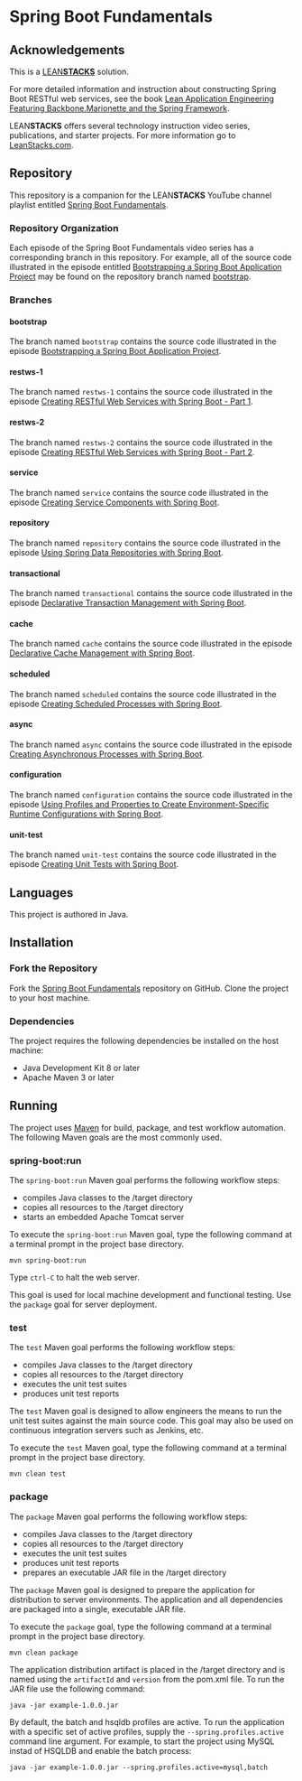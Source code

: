 # Spring Boot Fundamentals

## Acknowledgements

This is a [LEAN**STACKS**](http://www.leanstacks.com) solution.

For more detailed information and instruction about constructing Spring Boot RESTful web services, see the book [Lean Application Engineering Featuring Backbone.Marionette and the Spring Framework](https://leanpub.com/leanstacks-marionette-spring).

LEAN**STACKS** offers several technology instruction video series, publications, and starter projects.  For more information go to [LeanStacks.com](http://www.leanstacks.com/).

## Repository

This repository is a companion for the LEAN**STACKS** YouTube channel playlist entitled [Spring Boot Fundamentals](https://www.youtube.com/playlist?list=PLGDwUiT1wr6-Fn3N2oqJpTdhGjFHnIIKY).

### Repository Organization

Each episode of the Spring Boot Fundamentals video series has a corresponding branch in this repository.  For example, all of the source code illustrated in the episode entitled [Bootstrapping a Spring Boot Application Project](https://youtu.be/XbknBOmMuPQ?list=PLGDwUiT1wr6-Fn3N2oqJpTdhGjFHnIIKY) may be found on the repository branch named [bootstrap](https://github.com/mwarman/spring-boot-fundamentals/tree/bootstrap).

### Branches

#### bootstrap

The branch named `bootstrap` contains the source code illustrated in the episode [Bootstrapping a Spring Boot Application Project](https://youtu.be/XbknBOmMuPQ?list=PLGDwUiT1wr6-Fn3N2oqJpTdhGjFHnIIKY).

#### restws-1

The branch named `restws-1` contains the source code illustrated in the episode [Creating RESTful Web Services with Spring Boot - Part 1](https://youtu.be/kbisNUfqVLM?list=PLGDwUiT1wr6-Fn3N2oqJpTdhGjFHnIIKY).

#### restws-2

The branch named `restws-2` contains the source code illustrated in the episode [Creating RESTful Web Services with Spring Boot - Part 2](https://youtu.be/mrrHTJxppi8?list=PLGDwUiT1wr6-Fn3N2oqJpTdhGjFHnIIKY).

#### service

The branch named `service` contains the source code illustrated in the episode [Creating Service Components with Spring Boot](https://youtu.be/qJnAM_ZZvWA?list=PLGDwUiT1wr6-Fn3N2oqJpTdhGjFHnIIKY).

#### repository

The branch named `repository` contains the source code illustrated in the episode [Using Spring Data Repositories with Spring Boot](https://youtu.be/4bPT-0f-am4?list=PLGDwUiT1wr6-Fn3N2oqJpTdhGjFHnIIKY).

#### transactional

The branch named `transactional` contains the source code illustrated in the episode [Declarative Transaction Management with Spring Boot](https://youtu.be/4bPT-0f-am4?list=PLGDwUiT1wr6-Fn3N2oqJpTdhGjFHnIIKY).

#### cache

The branch named `cache` contains the source code illustrated in the episode [Declarative Cache Management with Spring Boot](https://youtu.be/g4h268Hx0AU?list=PLGDwUiT1wr6-Fn3N2oqJpTdhGjFHnIIKY).

#### scheduled

The branch named `scheduled` contains the source code illustrated in the episode [Creating Scheduled Processes with Spring Boot](https://youtu.be/TEMsEcdAsbY?list=PLGDwUiT1wr6-Fn3N2oqJpTdhGjFHnIIKY).

#### async

The branch named `async` contains the source code illustrated in the episode [Creating Asynchronous Processes with Spring Boot](https://youtu.be/106WWFvgNW0?list=PLGDwUiT1wr6-Fn3N2oqJpTdhGjFHnIIKY).

#### configuration

The branch named `configuration` contains the source code illustrated in the episode [Using Profiles and Properties to Create Environment-Specific Runtime Configurations with Spring Boot](https://youtu.be/0zjQX7WwjrI?list=PLGDwUiT1wr6-Fn3N2oqJpTdhGjFHnIIKY).

#### unit-test

The branch named `unit-test` contains the source code illustrated in the episode [Creating Unit Tests with Spring Boot](https://youtu.be/WKD9E8KsQME?list=PLGDwUiT1wr6-Fn3N2oqJpTdhGjFHnIIKY).


## Languages

This project is authored in Java.

## Installation

### Fork the Repository

Fork the [Spring Boot Fundamentals](https://github.com/mwarman/spring-boot-fundamentals) repository on GitHub.  Clone the project to your host machine.

### Dependencies

The project requires the following dependencies be installed on the host machine:

* Java Development Kit 8 or later
* Apache Maven 3 or later

## Running

The project uses [Maven](http://maven.apache.org/) for build, package, and test workflow automation.  The following Maven goals are the most commonly used.

### spring-boot:run

The `spring-boot:run` Maven goal performs the following workflow steps:

* compiles Java classes to the /target directory
* copies all resources to the /target directory
* starts an embedded Apache Tomcat server

To execute the `spring-boot:run` Maven goal, type the following command at a terminal prompt in the project base directory.

```
mvn spring-boot:run
```

Type `ctrl-C` to halt the web server.

This goal is used for local machine development and functional testing.  Use the `package` goal for server deployment.

### test

The `test` Maven goal performs the following workflow steps:

* compiles Java classes to the /target directory
* copies all resources to the /target directory
* executes the unit test suites
* produces unit test reports

The `test` Maven goal is designed to allow engineers the means to run the unit test suites against the main source code.  This goal may also be used on continuous integration servers such as Jenkins, etc.

To execute the `test` Maven goal, type the following command at a terminal prompt in the project base directory.

```
mvn clean test
```

### package

The `package` Maven goal performs the following workflow steps:

* compiles Java classes to the /target directory
* copies all resources to the /target directory
* executes the unit test suites
* produces unit test reports
* prepares an executable JAR file in the /target directory

The `package` Maven goal is designed to prepare the application for distribution to server environments.  The application and all dependencies are packaged into a single, executable JAR file.

To execute the `package` goal, type the following command at a terminal prompt in the project base directory.

```
mvn clean package
```

The application distribution artifact is placed in the /target directory and is named using the `artifactId` and `version` from the pom.xml file.  To run the JAR file use the following command:

```
java -jar example-1.0.0.jar
```

By default, the batch and hsqldb profiles are active.  To run the application with a specific set of active profiles, supply the `--spring.profiles.active` command line argument.  For example, to start the project using MySQL instad of HSQLDB and enable the batch process:

```
java -jar example-1.0.0.jar --spring.profiles.active=mysql,batch
```
